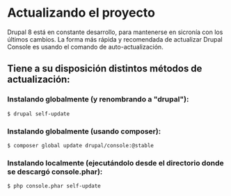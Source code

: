 # Actualizando el proyecto

Drupal 8 está en constante desarrollo, para mantenerse en sicronía con los últimos cambios. La forma más rápida y recomendada de actualizar Drupal Console es usando el comando de auto-actualización.

## Tiene a su disposición distintos métodos de actualización:

### Instalando globalmente (y renombrando a "drupal"):
```
$ drupal self-update
```

### Instalando globalmente (usando composer):
```
$ composer global update drupal/console:@stable
```

### Instalando localmente (ejecutándolo desde el directorio donde se descargó console.phar):
```
$ php console.phar self-update
```

